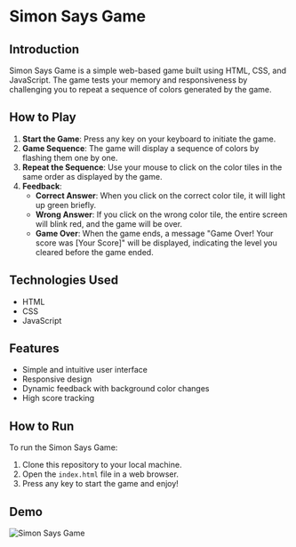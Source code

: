 # Simon Says Game

## Introduction
Simon Says Game is a simple web-based game built using HTML, CSS, and JavaScript. The game tests your memory and responsiveness by challenging you to repeat a sequence of colors generated by the game.

## How to Play
1. **Start the Game**: Press any key on your keyboard to initiate the game.
2. **Game Sequence**: The game will display a sequence of colors by flashing them one by one.
3. **Repeat the Sequence**: Use your mouse to click on the color tiles in the same order as displayed by the game.
4. **Feedback**:
   - **Correct Answer**: When you click on the correct color tile, it will light up green briefly.
   - **Wrong Answer**: If you click on the wrong color tile, the entire screen will blink red, and the game will be over.
   - **Game Over**: When the game ends, a message "Game Over! Your score was [Your Score]" will be displayed, indicating the level you cleared before the game ended.

## Technologies Used
- HTML
- CSS
- JavaScript

## Features
- Simple and intuitive user interface
- Responsive design
- Dynamic feedback with background color changes
- High score tracking

## How to Run
To run the Simon Says Game:
1. Clone this repository to your local machine.
2. Open the `index.html` file in a web browser.
3. Press any key to start the game and enjoy!

## Demo 

![Simon Says Game ](https://github.com/itsdhruvrpandey01/Projects/assets/130044341/5cdc2cf5-a924-4651-aff1-7214da540a04)
